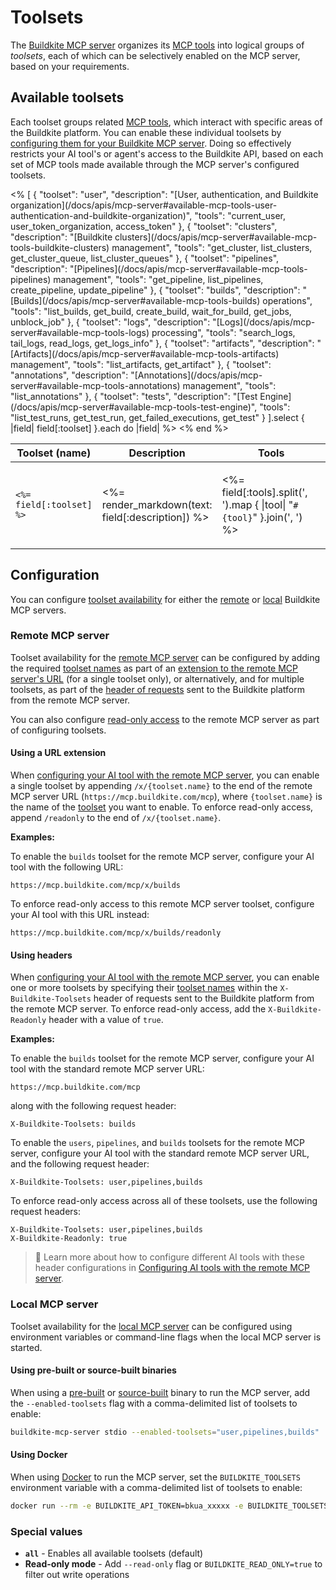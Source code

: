 # Toolsets

The [Buildkite MCP server](/docs/apis/mcp-server) organizes its [MCP tools](/docs/apis/mcp-server#available-mcp-tools) into logical groups of _toolsets_, each of which can be selectively enabled on the MCP server, based on your requirements.

## Available toolsets

Each toolset groups related [MCP tools](/docs/apis/mcp-server#available-mcp-tools), which interact with specific areas of the Buildkite platform. You can enable these individual toolsets by [configuring them for your Buildkite MCP server](#configuration). Doing so effectively restricts your AI tool's or agent's access to the Buildkite API, based on each set of MCP tools made available through the MCP server's configured toolsets.

<table>
  <thead>
    <tr>
      <th style="width:15%">Toolset (name)</th>
      <th style="width:35%">Description</th>
      <th style="width:50%">Tools</th>
    </tr>
  </thead>
  <tbody>
    <% [
      {
        "toolset": "user",
        "description": "[User, authentication, and Buildkite organization](/docs/apis/mcp-server#available-mcp-tools-user-authentication-and-buildkite-organization)",
        "tools": "current_user, user_token_organization, access_token"
      },
      {
        "toolset": "clusters",
        "description": "[Buildkite clusters](/docs/apis/mcp-server#available-mcp-tools-buildkite-clusters) management",
        "tools": "get_cluster, list_clusters, get_cluster_queue, list_cluster_queues"
      },
      {
        "toolset": "pipelines",
        "description": "[Pipelines](/docs/apis/mcp-server#available-mcp-tools-pipelines) management",
        "tools": "get_pipeline, list_pipelines, create_pipeline, update_pipeline"
      },
      {
        "toolset": "builds",
        "description": "[Builds](/docs/apis/mcp-server#available-mcp-tools-builds) operations",
        "tools": "list_builds, get_build, create_build, wait_for_build, get_jobs, unblock_job"
      },
      {
        "toolset": "logs",
        "description": "[Logs](/docs/apis/mcp-server#available-mcp-tools-logs) processing",
        "tools": "search_logs, tail_logs, read_logs, get_logs_info"
      },
      {
        "toolset": "artifacts",
        "description": "[Artifacts](/docs/apis/mcp-server#available-mcp-tools-artifacts) management",
        "tools": "list_artifacts, get_artifact"
      },
      {
        "toolset": "annotations",
        "description": "[Annotations](/docs/apis/mcp-server#available-mcp-tools-annotations) management",
        "tools": "list_annotations"
      },
      {
        "toolset": "tests",
        "description": "[Test Engine](/docs/apis/mcp-server#available-mcp-tools-test-engine)",
        "tools": "list_test_runs, get_test_run, get_failed_executions, get_test"
      }
    ].select { |field| field[:toolset] }.each do |field| %>
      <tr>
        <td>
          <code><%= field[:toolset] %></code>
         </td>
        <td>
          <p><%= render_markdown(text: field[:description]) %></p>
        </td>
        <td>
          <p><%= field[:tools].split(', ').map { |tool| "<code>#{tool}</code>" }.join(', ') %></p>
        </td>
      </tr>
    <% end %>
  </tbody>
</table>

## Configuration

You can configure [toolset availability](#available-toolsets) for either the [remote](#configuration-remote-mcp-server) or [local](#configuration-local-mcp-server) Buildkite MCP servers.

### Remote MCP server

Toolset availability for the [remote MCP server](/docs/apis/mcp-server#types-of-mcp-servers-remote-mcp-server) can be configured by adding the required [toolset names](#available-toolsets) as part of an [extension to the remote MCP server's URL](#using-a-url-extension) (for a single toolset only), or alternatively, and for multiple toolsets, as part of the [header of requests](#using-headers) sent to the Buildkite platform from the remote MCP server.

You can also configure [read-only access](/docs/apis/mcp-server#read-only-remote-mcp-server) to the remote MCP server as part of configuring toolsets.

<h4 id="using-a-url-extension">Using a URL extension</h4>

When [configuring your AI tool with the remote MCP server](/docs/apis/mcp-server/remote/configuring-ai-tools), you can enable a single toolset by appending `/x/{toolset.name}` to the end of the remote MCP server URL (`https://mcp.buildkite.com/mcp`), where `{toolset.name}` is the name of the [toolset](#available-toolsets) you want to enable. To enforce read-only access, append `/readonly` to the end of `/x/{toolset.name}`.

**Examples:**

To enable the `builds` toolset for the remote MCP server, configure your AI tool with the following URL:

```url
https://mcp.buildkite.com/mcp/x/builds
```

To enforce read-only access to this remote MCP server toolset, configure your AI tool with this URL instead:

```url
https://mcp.buildkite.com/mcp/x/builds/readonly
```

<h4 id="using-headers">Using headers</h4>

When [configuring your AI tool with the remote MCP server](/docs/apis/mcp-server/remote/configuring-ai-tools), you can enable one or more toolsets by specifying their [toolset names](#available-toolsets) within the `X-Buildkite-Toolsets` header of requests sent to the Buildkite platform from the remote MCP server. To enforce read-only access, add the `X-Buildkite-Readonly` header with a value of `true`.

**Examples:**

To enable the `builds` toolset for the remote MCP server, configure your AI tool with the standard remote MCP server URL:

```url
https://mcp.buildkite.com/mcp
```

along with the following request header:

```url
X-Buildkite-Toolsets: builds
```

To enable the `users`, `pipelines`, and `builds` toolsets for the remote MCP server, configure your AI tool with the standard remote MCP server URL, and the following request header:

```url
X-Buildkite-Toolsets: user,pipelines,builds
```

To enforce read-only access across all of these toolsets, use the following request headers:

```url
X-Buildkite-Toolsets: user,pipelines,builds
X-Buildkite-Readonly: true
```

> 📘
> Learn more about how to configure different AI tools with these header configurations in [Configuring AI tools with the remote MCP server](/docs/apis/mcp-server/remote/configuring-ai-tools).

### Local MCP server

Toolset availability for the [local MCP server](/docs/apis/mcp-server#types-of-mcp-servers-local-mcp-server) can be configured using environment variables or command-line flags when the local MCP server is started.

#### Using pre-built or source-built binaries

When using a [pre-built](/docs/apis/mcp-server/local/installing#install-and-run-the-server-locally-using-a-pre-built-binary) or [source-built](/docs/apis/mcp-server/local/installing#install-and-run-the-server-locally-building-from-source) binary to run the MCP server, add the `--enabled-toolsets` flag with a comma-delimited list of toolsets to enable:

```bash
buildkite-mcp-server stdio --enabled-toolsets="user,pipelines,builds"
```

#### Using Docker

When using [Docker](/docs/apis/mcp-server/local/installing#install-and-run-the-server-locally-using-docker) to run the MCP server, set the `BUILDKITE_TOOLSETS` environment variable with a comma-delimited list of toolsets to enable:

```bash
docker run --rm -e BUILDKITE_API_TOKEN=bkua_xxxxx -e BUILDKITE_TOOLSETS="user,pipelines,builds" buildkite/mcp-server stdio
```

### Special values

- **`all`** - Enables all available toolsets (default)
- **Read-only mode** - Add `--read-only` flag or `BUILDKITE_READ_ONLY=true` to filter out write operations
